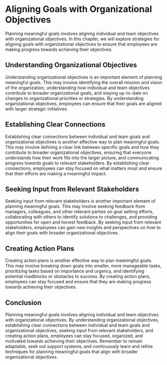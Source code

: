 Aligning Goals with Organizational Objectives
===================================================================================

Planning meaningful goals involves aligning individual and team objectives with organizational objectives. In this chapter, we will explore strategies for aligning goals with organizational objectives to ensure that employees are making progress towards achieving their objectives.

Understanding Organizational Objectives
---------------------------------------

Understanding organizational objectives is an important element of planning meaningful goals. This may involve identifying the overall mission and vision of the organization, understanding how individual and team objectives contribute to broader organizational goals, and staying up-to-date on changes to organizational priorities or strategies. By understanding organizational objectives, employees can ensure that their goals are aligned with larger strategic initiatives.

Establishing Clear Connections
------------------------------

Establishing clear connections between individual and team goals and organizational objectives is another effective way to plan meaningful goals. This may involve defining a clear link between specific goals and how they contribute to broader organizational objectives, ensuring that everyone understands how their work fits into the larger picture, and communicating progress towards goals to relevant stakeholders. By establishing clear connections, employees can stay focused on what matters most and ensure that their efforts are making a meaningful impact.

Seeking Input from Relevant Stakeholders
----------------------------------------

Seeking input from relevant stakeholders is another important element of planning meaningful goals. This may involve seeking feedback from managers, colleagues, and other relevant parties on goal setting efforts, collaborating with others to identify solutions to challenges, and providing opportunities for open and honest feedback. By seeking input from relevant stakeholders, employees can gain new insights and perspectives on how to align their goals with broader organizational objectives.

Creating Action Plans
---------------------

Creating action plans is another effective way to plan meaningful goals. This may involve breaking down goals into smaller, more manageable tasks, prioritizing tasks based on importance and urgency, and identifying potential roadblocks or obstacles to success. By creating action plans, employees can stay focused and ensure that they are making progress towards achieving their objectives.

Conclusion
----------

Planning meaningful goals involves aligning individual and team objectives with organizational objectives. By understanding organizational objectives, establishing clear connections between individual and team goals and organizational objectives, seeking input from relevant stakeholders, and creating action plans, employees can stay focused, organized, and motivated towards achieving their objectives. Remember to remain adaptable, seek out support systems, and continuously learn and refine techniques for planning meaningful goals that align with broader organizational objectives.
